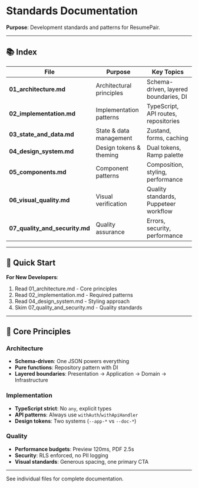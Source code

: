 # Standards Documentation

**Purpose**: Development standards and patterns for ResumePair.

---

## 📚 Index

| File | Purpose | Key Topics |
|------|---------|------------|
| **01_architecture.md** | Architectural principles | Schema-driven, layered boundaries, DI |
| **02_implementation.md** | Implementation patterns | TypeScript, API routes, repositories |
| **03_state_and_data.md** | State & data management | Zustand, forms, caching |
| **04_design_system.md** | Design tokens & theming | Dual tokens, Ramp palette |
| **05_components.md** | Component patterns | Composition, styling, performance |
| **06_visual_quality.md** | Visual verification | Quality standards, Puppeteer workflow |
| **07_quality_and_security.md** | Quality assurance | Errors, security, performance |

---

## 🚀 Quick Start

**For New Developers**:
1. Read 01_architecture.md - Core principles
2. Read 02_implementation.md - Required patterns
3. Read 04_design_system.md - Styling approach
4. Skim 07_quality_and_security.md - Quality standards

---

## 🎯 Core Principles

### Architecture
- **Schema-driven**: One JSON powers everything
- **Pure functions**: Repository pattern with DI
- **Layered boundaries**: Presentation → Application → Domain → Infrastructure

### Implementation
- **TypeScript strict**: No `any`, explicit types
- **API patterns**: Always use `withAuth`/`withApiHandler`
- **Design tokens**: Two systems (`--app-*` vs `--doc-*`)

### Quality
- **Performance budgets**: Preview 120ms, PDF 2.5s
- **Security**: RLS enforced, no PII logging
- **Visual standards**: Generous spacing, one primary CTA

---

See individual files for complete documentation.

